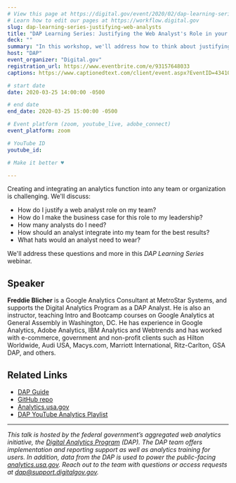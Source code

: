 ```yaml
---
# View this page at https://digital.gov/event/2020/02/dap-learning-series-justifying-web-analysts
# Learn how to edit our pages at https://workflow.digital.gov
slug: dap-learning-series-justifying-web-analysts
title: "DAP Learning Series: Justifying the Web Analyst's Role in your Organization"
deck: ""
summary: "In this workshop, we'll address how to think about justifying an analyst role on your team, and talk about the role's many hats, as well as making the business case to your leadership team."
host: "DAP"
event_organizer: "Digital.gov"
registration_url: https://www.eventbrite.com/e/93157648033
captions: https://www.captionedtext.com/client/event.aspx?EventID=4341007&CustomerID=321

# start date
date: 2020-03-25 14:00:00 -0500

# end date
end_date: 2020-03-25 15:00:00 -0500

# Event platform (zoom, youtube_live, adobe_connect)
event_platform: zoom

# YouTube ID
youtube_id: 

# Make it better ♥

---
```


Creating and integrating an analytics function into any team or organization is challenging. We'll discuss: 

- How do I justify a web analyst role on my team?
- How do I make the business case for this role to my leadership?
- How many analysts do I need?
- How should an analyst integrate into my team for the best results?
- What hats would an analyst need to wear?

We'll address these questions and more in this _DAP Learning Series_ webinar.

## Speaker 

**Freddie Blicher** is a Google Analytics Consultant at MetroStar Systems, and supports the Digital Analytics Program as a DAP Analyst. He is also an instructor, teaching Intro and Bootcamp courses on Google Analytics at General Assembly in Washington, DC. He has experience in Google Analytics, Adobe Analytics, IBM Analytics and Webtrends and has worked with e-commerce, government and non-profit clients such as Hilton Worldwide, Audi USA, Macys.com, Marriott International, Ritz-Carlton, GSA DAP, and others.

## Related Links 

- [DAP Guide](https://digital.gov/guide/dap/) 
- [GitHub repo](https://github.com/digital-analytics-program/gov-wide-code) 
- [Analytics.usa.gov](https://analytics.usa.gov/) 
- [DAP YouTube Analytics Playlist](https://www.youtube.com/playlist?list=PLd9b-GuOJ3nFwlyvLFUtmDpYFKezhot8P) 

---

_This talk is hosted by the federal government’s aggregated web analytics initiative, the [Digital Analytics Program](https://digital.gov/guide/dap/) (DAP). The DAP team offers implementation and reporting support as well as analytics training for users. In addition, data from the DAP is used to power the public-facing [analytics.usa.gov](https://analytics.usa.gov/). Reach out to the team with questions or access requests at [dap@support.digitalgov.gov](mailto:dap@support.digitalgov.gov)._
